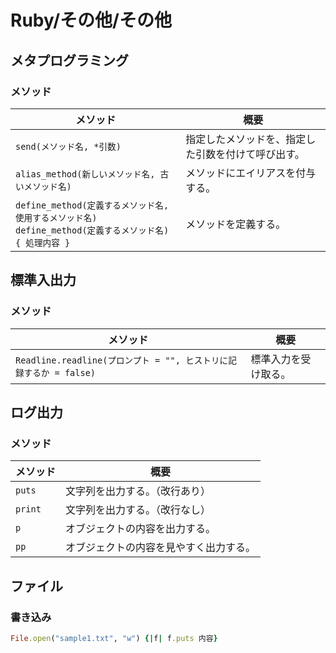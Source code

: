 # Ruby/その他/その他

## メタプログラミング

### メソッド

| メソッド                                                     | 概要                                               |
| ------------------------------------------------------------ | -------------------------------------------------- |
| `send(メソッド名, *引数)`                                    | 指定したメソッドを、指定した引数を付けて呼び出す。 |
| `alias_method(新しいメソッド名, 古いメソッド名)`             | メソッドにエイリアスを付与する。                   |
| `define_method(定義するメソッド名, 使用するメソッド名)`<br/>`define_method(定義するメソッド名) { 処理内容 }` | メソッドを定義する。                               |

## 標準入出力

### メソッド

| メソッド                                                     | 概要                 |
| ------------------------------------------------------------ | -------------------- |
| `Readline.readline(プロンプト = "", ヒストリに記録するか = false)` | 標準入力を受け取る。 |

## ログ出力

### メソッド

| メソッド | 概要                                   |
| -------- | -------------------------------------- |
| `puts`   | 文字列を出力する。（改行あり）         |
| `print`  | 文字列を出力する。（改行なし）         |
| `p`      | オブジェクトの内容を出力する。         |
| `pp`     | オブジェクトの内容を見やすく出力する。 |

## ファイル

### 書き込み

```ruby
File.open("sample1.txt", "w") {|f| f.puts 内容}
```
